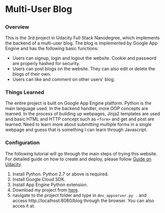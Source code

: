 # Multi-User Blog
##
### Overview

This is the 3rd project in Udacity Full Stack Nanodegree, which implements the backend of a multi-user blog. The blog is implemented by Google App Engine and has the following basic functions:

 * Users can signup, login and logout the website. Cookie and password are properly hashed for security.
 * Users can post blogs on the website. They can also edit or delete the blogs of their own.
 * Users can like and comment on other users' blog. 

### Things Learned

The entire project is built on Google App Engine platform. Python is the main language used. In the backend handler, more OOP concepts are learned. In the process of building up webpages, Jinja2 templates are used and basic HTML and HTTP concept such as  `<form>` and get and post are learned. Need to learn more about submitting multiple forms in a single webpage and guess that is something I can learn through Javascript.

### Configuration

The following tutorial will go through the main steps of trying this website. For detailed guide on how to create and deploy, please follow [Guide on Udacity](https://drive.google.com/file/d/0Byu3UemwRffDc21qd3duLW9LMm8/view)
 1. Install Python. Python 2.7 or above is required.
 2. Install Google Cloud SDK. 
 3. Install App Engine Python extension.
 4. Download my project from [here](https://github.com/jtang10/MultiUserBlog.git).
 5. navigate to the project folder and type in `dev_appserver.py .` and access http://localhost:8080/blog through the browser. You can also acces it at.
